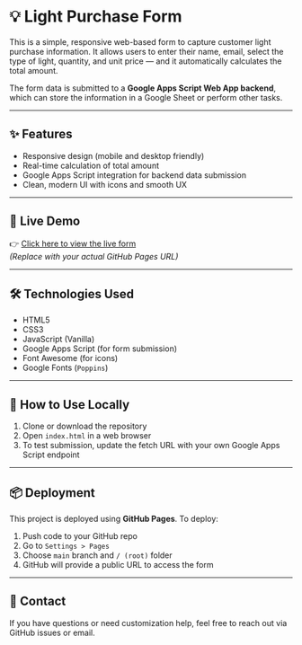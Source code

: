 # 💡 Light Purchase Form

This is a simple, responsive web-based form to capture customer light purchase information. It allows users to enter their name, email, select the type of light, quantity, and unit price — and it automatically calculates the total amount.

The form data is submitted to a **Google Apps Script Web App backend**, which can store the information in a Google Sheet or perform other tasks.

---

## ✨ Features

- Responsive design (mobile and desktop friendly)
- Real-time calculation of total amount
- Google Apps Script integration for backend data submission
- Clean, modern UI with icons and smooth UX

---

## 🚀 Live Demo

👉 [Click here to view the live form]([https://vishaprojects2025-lang.github.io/light-purchase-form/])  
_(Replace with your actual GitHub Pages URL)_

---

## 🛠 Technologies Used

- HTML5
- CSS3
- JavaScript (Vanilla)
- Google Apps Script (for form submission)
- Font Awesome (for icons)
- Google Fonts (`Poppins`)

---

## 📂 How to Use Locally

1. Clone or download the repository
2. Open `index.html` in a web browser
3. To test submission, update the fetch URL with your own Google Apps Script endpoint

---

## 📦 Deployment

This project is deployed using **GitHub Pages**. To deploy:

1. Push code to your GitHub repo
2. Go to `Settings > Pages`
3. Choose `main` branch and `/ (root)` folder
4. GitHub will provide a public URL to access the form

---

## 📧 Contact

If you have questions or need customization help, feel free to reach out via GitHub issues or email.

